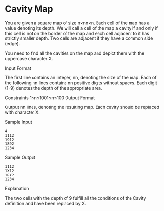 Cavity Map
=============

You are given a square map of size n×nn×n. Each cell of the map has a value denoting its depth. We will call a cell of the map a cavity if and only if this cell is not on the border of the map and each cell adjacent to it has strictly smaller depth. Two cells are adjacent if they have a common side (edge).

You need to find all the cavities on the map and depict them with the uppercase character X.

Input Format

The first line contains an integer, nn, denoting the size of the map. Each of the following nn lines contains nn positive digits without spaces. Each digit (1-9) denotes the depth of the appropriate area.

Constraints 
1≤n≤1001≤n≤100
Output Format

Output nn lines, denoting the resulting map. Each cavity should be replaced with character X.

Sample Input
```
4
1112
1912
1892
1234
```
Sample Output
```
1112
1X12
18X2
1234
```
Explanation

The two cells with the depth of 9 fulfill all the conditions of the Cavity definition and have been replaced by X.
